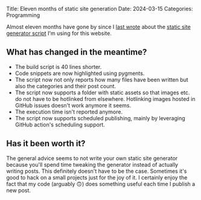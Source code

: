 Title: Eleven months of static site generation
Date: 2024-03-15
Categories: Programming

Almost eleven months have gone by since I [last wrote](https://406.ch/writing/the-insides-of-my-static-site-generator/) about the [static site generator script](https://github.com/matthiask/406.ch/blob/main/generate.py) I'm using for this website.

## What has changed in the meantime?

- The build script is 40 lines shorter.
- Code snippets are now highlighted using pygments.
- The script now not only reports how many files have been written but also the
  categories and their post count.
- The script now supports a folder with static assets so that images etc. do
  not have to be hotlinked from elsewhere. Hotlinking images hosted in GitHub
  issues doesn't work anymore it seems.
- The execution time isn't reported anymore.
- The script now supports scheduled publishing, mainly by leveraging GitHub
  action's scheduling support.


## Has it been worth it?

The general advice seems to not write your own static site generator because
you'll spend time tweaking the generator instead of actually writing posts.
This definitely doesn't have to be the case. Sometimes it's good to hack on a
small projects just for the joy of it. I certainly enjoy the fact that my code
(arguably 🙃) does something useful each time I publish a new post.
